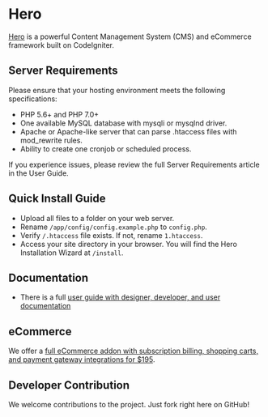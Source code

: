 Hero
====

[Hero](http://www.heroframework.com) is a powerful Content Management System (CMS) and eCommerce framework built on CodeIgniter.

## Server Requirements

Please ensure that your hosting environment meets the following specifications:

* PHP 5.6+ and PHP 7.0+
* One available MySQL database with mysqli or mysqlnd driver.
* Apache or Apache-like server that can parse .htaccess files with mod_rewrite rules.
* Ability to create one cronjob or scheduled process.

If you experience issues, please review the full Server Requirements article in the User Guide.

## Quick Install Guide

* Upload all files to a folder on your web server.
* Rename `/app/config/config.example.php` to `config.php`.
* Verify `/.htaccess` file exists. If not, rename `1.htaccess`.
* Access your site directory in your browser. You will find the Hero Installation Wizard at `/install`.

## Documentation

* There is a full [user guide with designer, developer, and user documentation](http://www.heroframework.com/user_guide)

## eCommerce

We offer a [full eCommerce addon with subscription billing, shopping carts, and payment gateway integrations for $195](http://www.heroframework.com/ecommerce).

## Developer Contribution

We welcome contributions to the project. Just fork right here on GitHub!